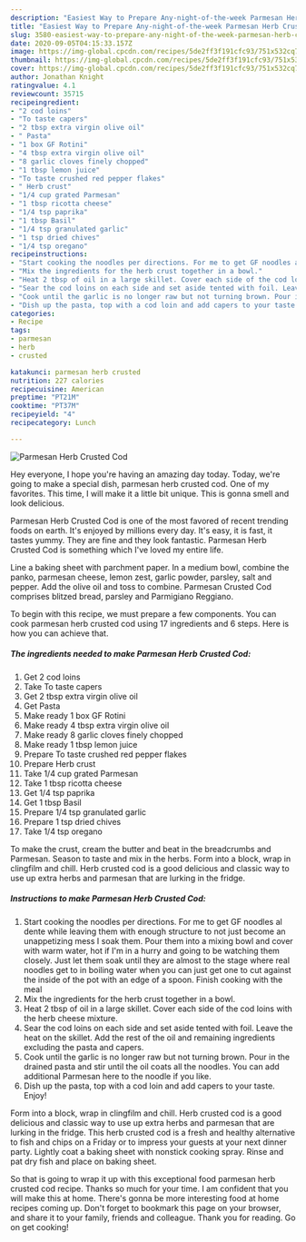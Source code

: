 ```yaml
---
description: "Easiest Way to Prepare Any-night-of-the-week Parmesan Herb Crusted Cod"
title: "Easiest Way to Prepare Any-night-of-the-week Parmesan Herb Crusted Cod"
slug: 3580-easiest-way-to-prepare-any-night-of-the-week-parmesan-herb-crusted-cod
date: 2020-09-05T04:15:33.157Z
image: https://img-global.cpcdn.com/recipes/5de2ff3f191cfc93/751x532cq70/parmesan-herb-crusted-cod-recipe-main-photo.jpg
thumbnail: https://img-global.cpcdn.com/recipes/5de2ff3f191cfc93/751x532cq70/parmesan-herb-crusted-cod-recipe-main-photo.jpg
cover: https://img-global.cpcdn.com/recipes/5de2ff3f191cfc93/751x532cq70/parmesan-herb-crusted-cod-recipe-main-photo.jpg
author: Jonathan Knight
ratingvalue: 4.1
reviewcount: 35715
recipeingredient:
- "2 cod loins"
- "To taste capers"
- "2 tbsp extra virgin olive oil"
- " Pasta"
- "1 box GF Rotini"
- "4 tbsp extra virgin olive oil"
- "8 garlic cloves finely chopped"
- "1 tbsp lemon juice"
- "To taste crushed red pepper flakes"
- " Herb crust"
- "1/4 cup grated Parmesan"
- "1 tbsp ricotta cheese"
- "1/4 tsp paprika"
- "1 tbsp Basil"
- "1/4 tsp granulated garlic"
- "1 tsp dried chives"
- "1/4 tsp oregano"
recipeinstructions:
- "Start cooking the noodles per directions. For me to get GF noodles al dente while leaving them with enough structure to not just become an unappetizing mess I soak them. Pour them into a mixing bowl and cover with warm water, hot if I&#39;m in a hurry and going to be watching them closely. Just let them soak until they are almost to the stage where real noodles get to in boiling water when you can just get one to cut against the inside of the pot with an edge of a spoon. Finish cooking with the meal"
- "Mix the ingredients for the herb crust together in a bowl."
- "Heat 2 tbsp of oil in a large skillet. Cover each side of the cod loins with the herb cheese mixture."
- "Sear the cod loins on each side and set aside tented with foil. Leave the heat on the skillet. Add the rest of the oil and remaining ingredients excluding the pasta and capers."
- "Cook until the garlic is no longer raw but not turning brown. Pour in the drained pasta and stir until the oil coats all the noodles. You can add additional Parmesan here to the noodle if you like."
- "Dish up the pasta, top with a cod loin and add capers to your taste. Enjoy!"
categories:
- Recipe
tags:
- parmesan
- herb
- crusted

katakunci: parmesan herb crusted 
nutrition: 227 calories
recipecuisine: American
preptime: "PT21M"
cooktime: "PT37M"
recipeyield: "4"
recipecategory: Lunch

---
```



![Parmesan Herb Crusted Cod](https://img-global.cpcdn.com/recipes/5de2ff3f191cfc93/751x532cq70/parmesan-herb-crusted-cod-recipe-main-photo.jpg)

Hey everyone, I hope you're having an amazing day today. Today, we're going to make a special dish, parmesan herb crusted cod. One of my favorites. This time, I will make it a little bit unique. This is gonna smell and look delicious.

Parmesan Herb Crusted Cod is one of the most favored of recent trending foods on earth. It's enjoyed by millions every day. It's easy, it is fast, it tastes yummy. They are fine and they look fantastic. Parmesan Herb Crusted Cod is something which I've loved my entire life.

Line a baking sheet with parchment paper. In a medium bowl, combine the panko, parmesan cheese, lemon zest, garlic powder, parsley, salt and pepper. Add the olive oil and toss to combine. Parmesan Crusted Cod comprises blitzed bread, parsley and Parmigiano Reggiano.


To begin with this recipe, we must prepare a few components. You can cook parmesan herb crusted cod using 17 ingredients and 6 steps. Here is how you can achieve that.

<!--inarticleads1-->

##### The ingredients needed to make Parmesan Herb Crusted Cod:

1. Get 2 cod loins
1. Take To taste capers
1. Get 2 tbsp extra virgin olive oil
1. Get  Pasta
1. Make ready 1 box GF Rotini
1. Make ready 4 tbsp extra virgin olive oil
1. Make ready 8 garlic cloves finely chopped
1. Make ready 1 tbsp lemon juice
1. Prepare To taste crushed red pepper flakes
1. Prepare  Herb crust
1. Take 1/4 cup grated Parmesan
1. Take 1 tbsp ricotta cheese
1. Get 1/4 tsp paprika
1. Get 1 tbsp Basil
1. Prepare 1/4 tsp granulated garlic
1. Prepare 1 tsp dried chives
1. Take 1/4 tsp oregano


To make the crust, cream the butter and beat in the breadcrumbs and Parmesan. Season to taste and mix in the herbs. Form into a block, wrap in clingfilm and chill. Herb crusted cod is a good delicious and classic way to use up extra herbs and parmesan that are lurking in the fridge. 

<!--inarticleads2-->

##### Instructions to make Parmesan Herb Crusted Cod:

1. Start cooking the noodles per directions. For me to get GF noodles al dente while leaving them with enough structure to not just become an unappetizing mess I soak them. Pour them into a mixing bowl and cover with warm water, hot if I&#39;m in a hurry and going to be watching them closely. Just let them soak until they are almost to the stage where real noodles get to in boiling water when you can just get one to cut against the inside of the pot with an edge of a spoon. Finish cooking with the meal
1. Mix the ingredients for the herb crust together in a bowl.
1. Heat 2 tbsp of oil in a large skillet. Cover each side of the cod loins with the herb cheese mixture.
1. Sear the cod loins on each side and set aside tented with foil. Leave the heat on the skillet. Add the rest of the oil and remaining ingredients excluding the pasta and capers.
1. Cook until the garlic is no longer raw but not turning brown. Pour in the drained pasta and stir until the oil coats all the noodles. You can add additional Parmesan here to the noodle if you like.
1. Dish up the pasta, top with a cod loin and add capers to your taste. Enjoy!


Form into a block, wrap in clingfilm and chill. Herb crusted cod is a good delicious and classic way to use up extra herbs and parmesan that are lurking in the fridge. This herb crusted cod is a fresh and healthy alternative to fish and chips on a Friday or to impress your guests at your next dinner party. Lightly coat a baking sheet with nonstick cooking spray. Rinse and pat dry fish and place on baking sheet. 

So that is going to wrap it up with this exceptional food parmesan herb crusted cod recipe. Thanks so much for your time. I am confident that you will make this at home. There's gonna be more interesting food at home recipes coming up. Don't forget to bookmark this page on your browser, and share it to your family, friends and colleague. Thank you for reading. Go on get cooking!
